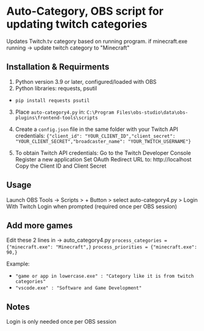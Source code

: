 # Auto-Category, OBS script for updating twitch categories
Updates Twitch.tv category based on running program. 
if minecraft.exe running -> update twitch category to "Minecraft"

## Installation & Requirments 
1. Python version 3.9 or later, configured/loaded with OBS
2. Python libraries: requests, psutil
- `pip install requests psutil`
3. Place `auto-category4.py` in:
`C:\Program Files\obs-studio\data\obs-plugins\frontend-tools\scripts`
4. Create a `config.json` file in the same folder with your Twitch API credentials:
`{"client_id": "YOUR_CLIENT_ID","client_secret": "YOUR_CLIENT_SECRET","broadcaster_name": "YOUR_TWITCH_USERNAME"}`

5. To obtain Twitch API credentials:
Go to the Twitch Developer Console
Register a new application
Set OAuth Redirect URL to: http://localhost
Copy the Client ID and Client Secret

## Usage
Launch OBS
Tools -> Scripts > + Button > select auto-category4.py > Login With Twitch
Login when prompted (required once per OBS session)

## Add more games
Edit these 2 lines in -> auto_category4.py
`process_categories = {"minecraft.exe": "Minecraft",}`
`process_priorities = {"minecraft.exe": 90,}`

Example: 
- `"game or app in lowercase.exe" : "Category like it is from twitch categories"`
- `"vscode.exe" : "Software and Game Development"`

## Notes
Login is only needed once per OBS session